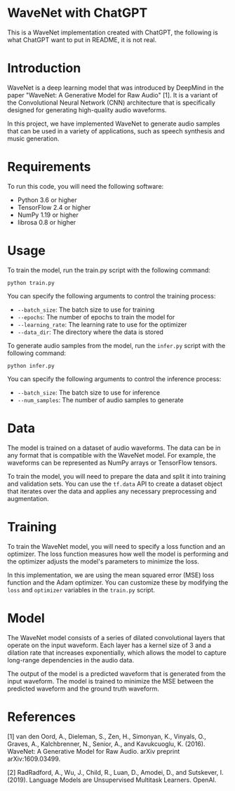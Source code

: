 # WaveNet with ChatGPT
 This is a WaveNet implementation created with ChatGPT, the following is what ChatGPT want to put in README, it is not real.

# Introduction
WaveNet is a deep learning model that was introduced by DeepMind in the paper "WaveNet: A Generative Model for Raw Audio" [1]. It is a variant of the Convolutional Neural Network (CNN) architecture that is specifically designed for generating high-quality audio waveforms.

In this project, we have implemented WaveNet to generate audio samples that can be used in a variety of applications, such as speech synthesis and music generation.

# Requirements
To run this code, you will need the following software:

- Python 3.6 or higher
- TensorFlow 2.4 or higher
- NumPy 1.19 or higher
- librosa 0.8 or higher

# Usage
To train the model, run the train.py script with the following command:

```
python train.py
```

You can specify the following arguments to control the training process:

- `--batch_size`: The batch size to use for training
- `--epochs`: The number of epochs to train the model for
- `--learning_rate`: The learning rate to use for the optimizer
- `--data_dir`: The directory where the data is stored

To generate audio samples from the model, run the `infer.py` script with the following command:

```
python infer.py
```

You can specify the following arguments to control the inference process:

- `--batch_size`: The batch size to use for inference
- `--num_samples`: The number of audio samples to generate

# Data
The model is trained on a dataset of audio waveforms. The data can be in any format that is compatible with the WaveNet model. For example, the waveforms can be represented as NumPy arrays or TensorFlow tensors.

To train the model, you will need to prepare the data and split it into training and validation sets. You can use the `tf.data` API to create a dataset object that iterates over the data and applies any necessary preprocessing and augmentation.

# Training
To train the WaveNet model, you will need to specify a loss function and an optimizer. The loss function measures how well the model is performing and the optimizer adjusts the model's parameters to minimize the loss.

In this implementation, we are using the mean squared error (MSE) loss function and the Adam optimizer. You can customize these by modifying the `loss` and `optimizer` variables in the `train.py` script.

# Model
The WaveNet model consists of a series of dilated convolutional layers that operate on the input waveform. Each layer has a kernel size of 3 and a dilation rate that increases exponentially, which allows the model to capture long-range dependencies in the audio data.

The output of the model is a predicted waveform that is generated from the input waveform. The model is trained to minimize the MSE between the predicted waveform and the ground truth waveform.

# References
[1] van den Oord, A., Dieleman, S., Zen, H., Simonyan, K., Vinyals, O., Graves, A., Kalchbrenner, N., Senior, A., and Kavukcuoglu, K. (2016). WaveNet: A Generative Model for Raw Audio. arXiv preprint arXiv:1609.03499.

[2] RadRadford, A., Wu, J., Child, R., Luan, D., Amodei, D., and Sutskever, I. (2019). Language Models are Unsupervised Multitask Learners. OpenAI.
